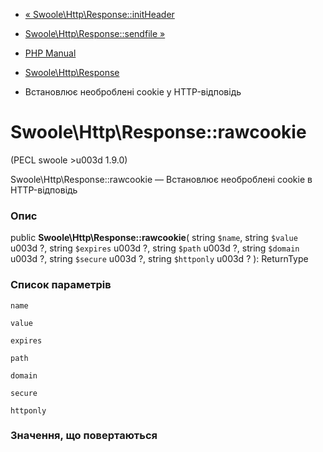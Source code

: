 - [«
Swoole\Http\Response::initHeader](swoole-http-response.initheader.md)
- [Swoole\Http\Response::sendfile
»](swoole-http-response.sendfile.md)

- [PHP Manual](index.md)
- [Swoole\Http\Response](class.swoole-http-response.md)
- Встановлює необроблені cookie у HTTP-відповідь

# Swoole\Http\Response::rawcookie

(PECL swoole \>u003d 1.9.0)

Swoole\Http\Response::rawcookie — Встановлює необроблені cookie в
HTTP-відповідь

### Опис

public **Swoole\Http\Response::rawcookie**(
string `$name`,
string `$value` u003d ?,
string `$expires` u003d ?,
string `$path` u003d ?,
string `$domain` u003d ?,
string `$secure` u003d ?,
string `$httponly` u003d ?
): ReturnType

### Список параметрів

`name`

`value`

`expires`

`path`

`domain`

`secure`

`httponly`

### Значення, що повертаються
